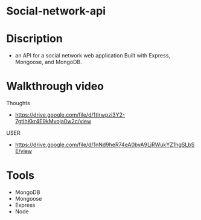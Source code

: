 # Social-network-api



 # Discription 

- an API for a social network web application Built with Express, Mongoose, and MongoDB.

# Walkthrough video

Thoughts
- https://drive.google.com/file/d/1tIrwpzi3Y2-7gtIhKkr4E9kMvoja0w2c/view

USER

- https://drive.google.com/file/d/1nNd9heR74eA0byA9LjRWukYZ1hgSLbSE/view


# Tools 
- MongoDB
- Mongoose
- Express
- Node


